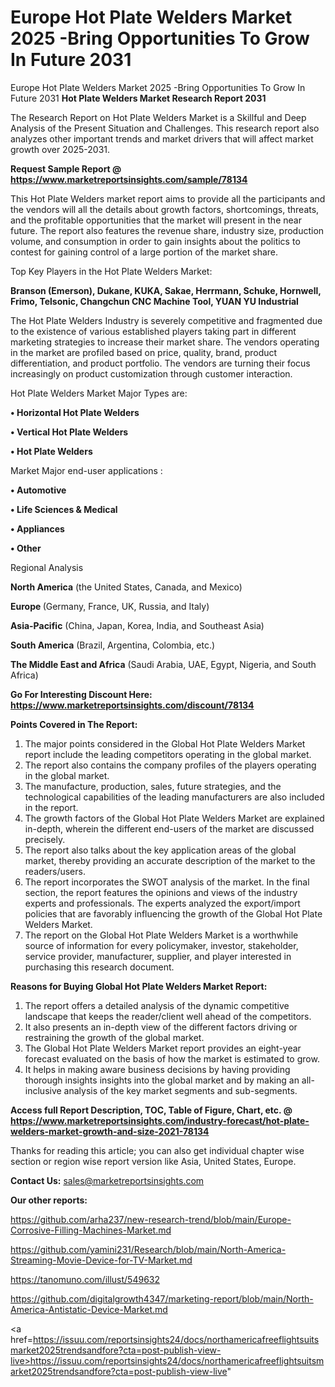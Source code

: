 # Europe Hot Plate Welders Market 2025 -Bring Opportunities To Grow In Future 2031
Europe Hot Plate Welders Market 2025 -Bring Opportunities To Grow In Future 2031
<strong>Hot Plate Welders Market Research Report 2031</strong>

The Research Report on Hot Plate Welders Market is a Skillful and Deep Analysis of the Present Situation and Challenges. This research report also analyzes other important trends and market drivers that will affect market growth over 2025-2031.

<strong>Request Sample Report @ <a href=https://www.marketreportsinsights.com/sample/78134>https://www.marketreportsinsights.com/sample/78134</a></strong>

This Hot Plate Welders market report aims to provide all the participants and the vendors will all the details about growth factors, shortcomings, threats, and the profitable opportunities that the market will present in the near future. The report also features the revenue share, industry size, production volume, and consumption in order to gain insights about the politics to contest for gaining control of a large portion of the market share.

Top Key Players in the Hot Plate Welders Market:

<strong>Branson (Emerson), Dukane, KUKA, Sakae, Herrmann, Schuke, Hornwell, Frimo, Telsonic, Changchun CNC Machine Tool, YUAN YU Industrial</strong>

The Hot Plate Welders Industry is severely competitive and fragmented due to the existence of various established players taking part in different marketing strategies to increase their market share. The vendors operating in the market are profiled based on price, quality, brand, product differentiation, and product portfolio. The vendors are turning their focus increasingly on product customization through customer interaction.

Hot Plate Welders Market Major Types are:

<strong>• Horizontal Hot Plate Welders

• Vertical Hot Plate Welders

• Hot Plate Welders</strong>

Market Major end-user applications :

<strong>• Automotive

• Life Sciences & Medical

• Appliances

• Other</strong>

Regional Analysis

</u><strong><b>North America</b></strong> (the United States, Canada, and Mexico)

<strong><b>Europe </b></strong>(Germany, France, UK, Russia, and Italy)

<strong><b>Asia-Pacific</b></strong> (China, Japan, Korea, India, and Southeast Asia)

<strong><b>South America</b></strong> (Brazil, Argentina, Colombia, etc.)

<strong><b>The Middle East and Africa</b></strong> (Saudi Arabia, UAE, Egypt, Nigeria, and South Africa)

<strong>Go For Interesting Discount Here: <a href=https://www.marketreportsinsights.com/discount/78134>https://www.marketreportsinsights.com/discount/78134</a></strong>

<strong>Points Covered in The Report:</strong>
<ol>
  <li>The major points considered in the Global Hot Plate Welders Market report include the leading competitors operating in the global market.</li>
  <li>The report also contains the company profiles of the players operating in the global market.</li>
  <li>The manufacture, production, sales, future strategies, and the technological capabilities of the leading manufacturers are also included in the report.</li>
  <li>The growth factors of the Global Hot Plate Welders Market are explained in-depth, wherein the different end-users of the market are discussed precisely.</li>
  <li>The report also talks about the key application areas of the global market, thereby providing an accurate description of the market to the readers/users.</li>
  <li>The report incorporates the SWOT analysis of the market. In the final section, the report features the opinions and views of the industry experts and professionals. The experts analyzed the export/import policies that are favorably influencing the growth of the Global Hot Plate Welders Market.</li>
  <li>The report on the Global Hot Plate Welders Market is a worthwhile source of information for every policymaker, investor, stakeholder, service provider, manufacturer, supplier, and player interested in purchasing this research document.</li>
</ol>
<strong>Reasons for Buying Global Hot Plate Welders Market Report:</strong>

<ol>
  <li>The report offers a detailed analysis of the dynamic competitive landscape that keeps the reader/client well ahead of the competitors.</li>
  <li>It also presents an in-depth view of the different factors driving or restraining the growth of the global market.</li>
  <li>The Global Hot Plate Welders Market report provides an eight-year forecast evaluated on the basis of how the market is estimated to grow.</li>
  <li>It helps in making aware business decisions by having providing thorough insights insights into the global market and by making an all-inclusive analysis of the key market segments and sub-segments.</li>
</ol>
<strong>Access full Report Description, TOC, Table of Figure, Chart, etc. @ <a href=https://www.marketreportsinsights.com/industry-forecast/hot-plate-welders-market-growth-and-size-2021-78134>https://www.marketreportsinsights.com/industry-forecast/hot-plate-welders-market-growth-and-size-2021-78134</a></strong>


Thanks for reading this article; you can also get individual chapter wise section or region wise report version like Asia, United States, Europe.

<strong>Contact Us:</strong>
sales@marketreportsinsights.com

<strong>Our other reports:</strong>

<a href=https://github.com/arha237/new-research-trend/blob/main/Europe-Corrosive-Filling-Machines-Market.md>https://github.com/arha237/new-research-trend/blob/main/Europe-Corrosive-Filling-Machines-Market.md</a>

<a href=https://github.com/yamini231/Research/blob/main/North-America-Streaming-Movie-Device-for-TV-Market.md>https://github.com/yamini231/Research/blob/main/North-America-Streaming-Movie-Device-for-TV-Market.md</a>

<a href=https://tanomuno.com/illust/549632>https://tanomuno.com/illust/549632</a>

<a href=https://github.com/digitalgrowth4347/marketing-report/blob/main/North-America-Antistatic-Device-Market.md>https://github.com/digitalgrowth4347/marketing-report/blob/main/North-America-Antistatic-Device-Market.md</a>

<a href=https://issuu.com/reportsinsights24/docs/northamericafreeflightsuitsmarket2025trendsandfore?cta=post-publish-view-live>https://issuu.com/reportsinsights24/docs/northamericafreeflightsuitsmarket2025trendsandfore?cta=post-publish-view-live</a>"
